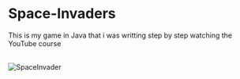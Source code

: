 # Space-Invaders
This is my game in Java that i was writting step by step watching the YouTube course

<br>![SpaceInvader](https://user-images.githubusercontent.com/69507445/135837978-244ba177-0650-4a8c-a1fe-e2fd23f3893f.png)


